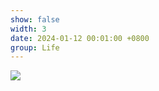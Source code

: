 ```yaml
---
show: false
width: 3
date: 2024-01-12 00:01:00 +0800
group: Life
---
```

<div>
    <img data-src="{{ site.data.profile.portrait_url | relative_url }}" class="lazy w-100 rounded" src="{{ '/assets/images/empty_300x200.png' | relative_url }}">
</div>

